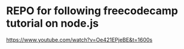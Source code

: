 # REPO for following freecodecamp tutorial on node.js

https://www.youtube.com/watch?v=Oe421EPjeBE&t=1600s
